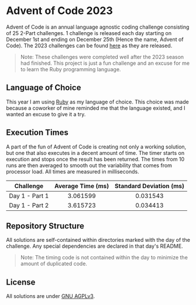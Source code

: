 # Advent of Code 2023

Advent of Code is an annual language agnostic coding challenge consisting of 25 2-Part challenges. 1 challenge is
released each day starting on December 1st and ending on December 25th (Hence the name, Advent of Code). The 2023
challenges can be found [here](https://adventofcode.com/2023) as they are released.

> Note: These challenges were completed well after the 2023 season had finished. This project is just a fun challenge
> and an excuse for me to learn the Ruby programming language.

## Language of Choice

This year I am using [Ruby](https://www.ruby-lang.org/en/) as my language of choice. This choice was made because a
coworker of mine reminded me that the language existed, and I wanted an excuse to give it a try.

## Execution Times
A part of the fun of Advent of Code is creating not only a working solution, but one that also executes in a decent
amount of time. The timer starts on execution and stops once the result has been returned. The times from 10 runs are
then averaged to smooth out the variability that comes from processor load. All times are measured in milliseconds.

|   Challenge    | Average Time (ms) | Standard Deviation (ms) |
|:--------------:|:-----------------:|:-----------------------:|
| Day 1 - Part 1 |     3.061599      |        0.031543         |
| Day 1 - Part 2 |     3.615723      |        0.034413         |

## Repository Structure

All solutions are self-contained within directories marked with the day of the challenge. Any special dependencies are
declared in that day's README.

> Note: The timing code is not contained within the day to minimize the amount of duplicated code. 

## License

All solutions are under [GNU AGPLv3](https://choosealicense.com/licenses/agpl-3.0/).